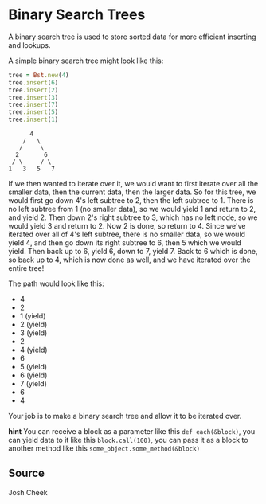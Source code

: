 # Binary Search Trees

A binary search tree is used to store sorted data for more efficient inserting
and lookups.

A simple binary search tree might look like this:

```ruby
tree = Bst.new(4)
tree.insert(6)
tree.insert(2)
tree.insert(3)
tree.insert(7)
tree.insert(5)
tree.insert(1)
```

          4
        /   \
       /     \
      2       6
     / \     / \
    1   3   5   7


If we then wanted to iterate over it, we would want to first iterate over all the smaller data, then the current data,
then the larger data. So for this tree, we would first go down 4's left subtree to 2, then the left subtree to 1.
There is no left subtree from 1 (no smaller data), so we would yield 1 and
return to 2, and yield 2.
Then down 2's right subtree to 3, which has no left node, so we would yield 3 and return to 2.
Now 2 is done, so return to 4. Since we've iterated over all of 4's left subtree, there is no smaller data,
so we would yield 4, and then go down its right subtree to 6, then 5 which we would yield.
Then back up to 6, yield 6, down to 7, yield 7. Back to 6 which is done, so back up to 4,
which is now done as well, and we have iterated over the entire tree!

The path would look like this:

* 4
* 2
* 1 (yield)
* 2 (yield)
* 3 (yield)
* 2
* 4 (yield)
* 6
* 5 (yield)
* 6 (yield)
* 7 (yield)
* 6
* 4

Your job is to make a binary search tree and allow it to be iterated over.

**hint** You can receive a block as a parameter like this `def each(&block)`,
you can yield data to it like this `block.call(100)`,
you can pass it as a block to another method like this `some_object.some_method(&block)`

## Source
Josh Cheek

